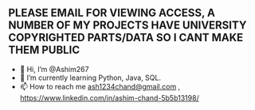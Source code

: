 ## PLEASE EMAIL FOR VIEWING ACCESS, A NUMBER OF MY PROJECTS HAVE UNIVERSITY COPYRIGHTED PARTS/DATA SO I CANT MAKE THEM PUBLIC ##
- 👋 Hi, I’m @Ashim267
- 🌱 I’m currently learning Python, Java, SQL.
- 📫 How to reach me ash1234chand@gmail.com , https://www.linkedin.com/in/ashim-chand-5b5b13198/ 

<!---
Ashim267/Ashim267 is a ✨ special ✨ repository because its `README.md` (this file) appears on your GitHub profile.
You can click the Preview link to take a look at your changes.
--->
